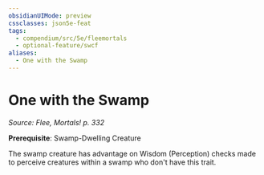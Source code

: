 ```yaml
---
obsidianUIMode: preview
cssclasses: json5e-feat
tags:
  - compendium/src/5e/fleemortals
  - optional-feature/swcf
aliases:
  - One with the Swamp
---
```

# One with the Swamp
*Source: Flee, Mortals! p. 332*  

**Prerequisite**: Swamp-Dwelling Creature

The swamp creature has advantage on Wisdom (Perception) checks made to perceive creatures within a swamp who don't have this trait.